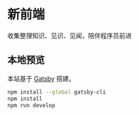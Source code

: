 # 新前端

收集整理知识、见识、见闻，陪伴程序员前进

## 本地预览

本站基于 [Gatsby](https://www.gatsbyjs.org/) 搭建。

```sh
npm install --global gatsby-cli
npm install
npm run develop
```
